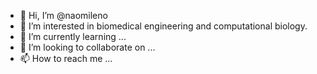 - 👋 Hi, I’m @naomileno
- 👀 I’m interested in biomedical engineering and computational biology.
- 🌱 I’m currently learning ...
- 💞️ I’m looking to collaborate on ...
- 📫 How to reach me ...

<!---
naomileno/naomileno is a ✨ special ✨ repository because its `README.md` (this file) appears on your GitHub profile.
You can click the Preview link to take a look at your changes.
--->
